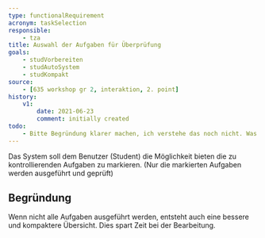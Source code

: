 ```yaml
---
type: functionalRequirement
acronym: taskSelection
responsible:
    - tza
title: Auswahl der Aufgaben für Überprüfung
goals:
    - studVorbereiten
    - studAutoSystem
    - studKompakt
source:
    - [635 workshop gr 2, interaktion, 2. point]
history:
    v1:
        date: 2021-06-23
        comment: initially created
todo:
    - Bitte Begründung klarer machen, ich verstehe das noch nicht. Was hat der Student davon, dass eine Aufgabe noch nicht kontrolliert wird, obwohl er/sie als fertig gepusht hat?
---
```


Das System soll dem Benutzer (Student) die Möglichkeit bieten die zu kontrollierenden Aufgaben zu markieren.
(Nur die markierten Aufgaben werden ausgeführt und geprüft)

## Begründung

Wenn nicht alle Aufgaben ausgeführt werden, entsteht auch eine bessere und kompaktere Übersicht.
Dies spart Zeit bei der Bearbeitung.

